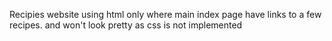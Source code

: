 Recipies website using html only
where main index page have links to a few recipes. and won't look pretty as css is not implemented
